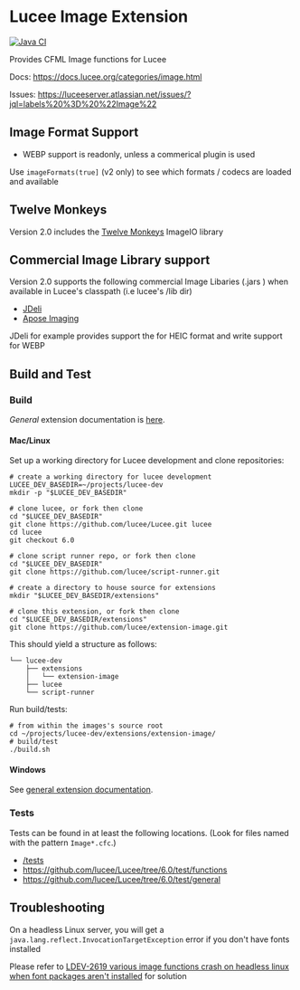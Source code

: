 # Lucee Image Extension

[![Java CI](https://github.com/lucee/extension-image/actions/workflows/main.yml/badge.svg)](https://github.com/lucee/extension-image/actions/workflows/main.yml)

Provides CFML Image functions for Lucee

Docs: https://docs.lucee.org/categories/image.html

Issues: https://luceeserver.atlassian.net/issues/?jql=labels%20%3D%20%22Image%22

## Image Format Support

- WEBP support is readonly, unless a commerical plugin is used

Use `imageFormats(true]` (v2 only) to see which formats / codecs are loaded and available

## Twelve Monkeys

Version 2.0 includes the [Twelve Monkeys](https://github.com/haraldk/TwelveMonkeys) ImageIO library

## Commercial Image Library support

Version 2.0 supports the following commercial Image Libaries (.jars ) when available in Lucee's classpath (i.e lucee's /lib dir)

- [JDeli](https://www.idrsolutions.com/jdeli/) 
- [Apose Imaging](https://products.aspose.com/imaging/java/) 

JDeli for example provides support the for HEIC format and write support for WEBP

## Build and Test

### Build

_General_ extension documentation is [here](https://docs.lucee.org/guides/working-with-source/building-and-testing-extensions.html).

#### Mac/Linux

Set up a working directory for Lucee development and clone repositories:

```shell
# create a working directory for lucee development
LUCEE_DEV_BASEDIR=~/projects/lucee-dev
mkdir -p "$LUCEE_DEV_BASEDIR"

# clone lucee, or fork then clone
cd "$LUCEE_DEV_BASEDIR"
git clone https://github.com/lucee/Lucee.git lucee
cd lucee
git checkout 6.0

# clone script runner repo, or fork then clone
cd "$LUCEE_DEV_BASEDIR"
git clone https://github.com/lucee/script-runner.git 

# create a directory to house source for extensions
mkdir "$LUCEE_DEV_BASEDIR/extensions"

# clone this extension, or fork then clone
cd "$LUCEE_DEV_BASEDIR/extensions"
git clone https://github.com/lucee/extension-image.git 
```

This should yield a structure as follows:

```
└── lucee-dev
    ├── extensions
    │   └── extension-image
    ├── lucee
    └── script-runner
```

Run build/tests:

```shell
# from within the images's source root
cd ~/projects/lucee-dev/extensions/extension-image/
# build/test
./build.sh
```

#### Windows

See [general extension documentation](https://docs.lucee.org/guides/working-with-source/building-and-testing-extensions.html).

### Tests

Tests can be found in at least the following locations. (Look for files named with the pattern `Image*.cfc`.)

* [/tests](./tests/)
* https://github.com/lucee/Lucee/tree/6.0/test/functions
* https://github.com/lucee/Lucee/tree/6.0/test/general

## Troubleshooting ##

On a headless Linux server, you will get a `java.lang.reflect.InvocationTargetException` error if you don't have fonts installed

Please refer to [LDEV-2619 various image functions crash on headless linux when font packages aren't installed](https://luceeserver.atlassian.net/browse/LDEV-2619) for solution

